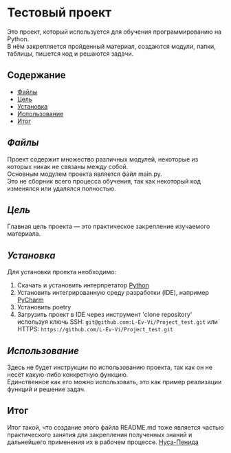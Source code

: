 # **Тестовый проект** 
Это проект, который используется для обучения программированию на Python.  
В нём закрепляется пройденный материал, создаются модули, папки, таблицы, пишется код и решаются задачи.

## Содержание 
- [Файлы](#файлы)
- [Цель](#цель)
- [Установка](#установка)
- [Использование](#использование)
- [Итог](#итог)


## *Файлы*
Проект содержит множество различных модулей, некоторые из которых никак не связаны между собой.  
Основным модулем проекта является файл main.py.  
Это не сборник всего процесса обучения, так как некоторый код изменялся или удалялся полностью.


## *Цель*
Главная цель проекта — это практическое закрепление изучаемого материала.


## *Установка*
Для установки проекта необходимо:
1. Скачать и установить интерпретатор [Python](https://www.python.org/downloads/)
2. Установить интегрированную среду разработки (IDE), например [PyCharm](https://www.jetbrains.com/pycharm/download/?section=windows)
3. Установить poetry
4. Загрузить проект в IDE через инструмент 'clone repository'
   используя ключь
    SSH: `git@github.com:L-Ev-Vi/Project_test.git` или HTTPS: `https://github.com/L-Ev-Vi/Project_test.git`


## *Использование*
Здесь не будет инструкции по использованию проекта, так как он не несёт какую-либо конкретную функцию.  
Единственное как его можно использовать, это как пример реализации функций и решение задач.


## **Итог**
Итог такой, что создание этого файла README.md тоже является частью практического занятия 
для закрепления полученных знаний и дальнейшего применения их в рабочем процессе. 
[Нуса-Пенида](https://ru.freepik.com/free-photo/perfect-view-kelingking-beach-nusa-penida-island-indonesia_8473027.htm#fromView=keyword&page=1&position=17&uuid=0305e014-c9a4-41ad-b609-11a6ed0bd757&query=Бали)
